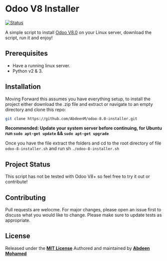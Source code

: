 # Odoo V8 Installer

[![Status](https://travis-ci.org/rstacruz/hicat.svg?branch=master)](https://github.com/AbdeenM/odoo-8.0-installer)

A simple script to install [Odoo V8.0](https://www.odoo.com/) on your Linux server, download the script, run it and enjoy!

## Prerequisites

* Have a running linux server.
* Python v2 & 3.

## Installation

Moving Forward this assumes you have everything setup, to install the project either download the .zip file and extract or navigate to an empty directory and clone this repo:
```bash
git clone https://github.com/AbdeenM/odoo-8.0-installer.git
```

**Recommended: Update your system server before continuing, for Ubuntu run `sudo apt-get update` && `sudo apt-get upgrade`**

Once you have the file extract the folders and cd to the root directory of file `odoo-8-installer.sh` and run sh `./odoo-8-installer.sh`

## Project Status

This script has not be tested with Odoo V8+ so feel free to try it out or contribute!

## Contributing

Pull requests are welocme. For major changes, please open an issue first to discuss what you would like to change.
Please make sure to update tests as appropriate.

## License

Released under the **[MIT License](http://mit-license.org/)**
Authored and maintained by **[Abdeen Mohamed](https://github.com/AbdeenM)**
